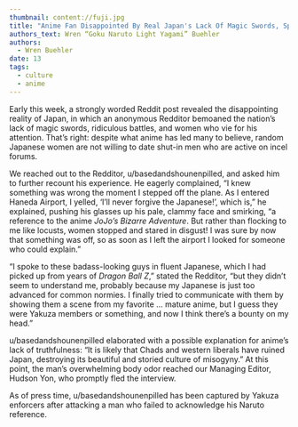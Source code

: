 ```yaml
---
thumbnail: content://fuji.jpg
title: "Anime Fan Disappointed By Real Japan's Lack Of Magic Swords, Spectacle Fights, Women Who Will Date Him"
authors_text: Wren “Goku Naruto Light Yagami” Buehler
authors:
  - Wren Buehler
date: 13
tags:
  - culture
  - anime
---
```


Early this week, a strongly worded Reddit post revealed the disappointing reality of Japan, in which an anonymous Redditor bemoaned the nation’s lack of magic swords, ridiculous battles, and women who vie for his attention. That’s right: despite what anime has led many to believe, random Japanese women are not willing to date shut-in men who are active on incel forums.

We reached out to the Redditor, u/basedandshounenpilled, and asked him to further recount his experience. He eagerly complained, “I knew something was wrong the moment I stepped off the plane. As I entered Haneda Airport, I yelled, ‘I’ll never forgive the Japanese!’, which is,” he explained, pushing his glasses up his pale, clammy face and smirking, “a reference to the anime *JoJo’s Bizarre Adventure*. But rather than flocking to me like locusts, women stopped and stared in disgust! I was sure by now that something was off, so as soon as I left the airport I looked for someone who could explain.”

“I spoke to these badass-looking guys in fluent Japanese, which I had picked up from years of *Dragon Ball Z*,” stated the Redditor, “but they didn’t seem to understand me, probably because my Japanese is just too advanced for common normies. I finally tried to communicate with them by showing them a scene from my favorite … mature anime, but I guess they were Yakuza members or something, and now I think there’s a bounty on my head.”

u/basedandshounenpilled elaborated with a possible explanation for anime’s lack of truthfulness: “It is likely that Chads and western liberals have ruined Japan, destroying its beautiful and storied culture of misogyny.” At this point, the man’s overwhelming body odor reached our Managing Editor, Hudson Yon, who promptly fled the interview.

As of press time, u/basedandshounenpilled has been captured by Yakuza enforcers after attacking a man who failed to acknowledge his Naruto reference.